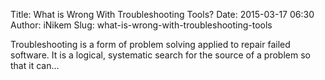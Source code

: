 Title: What is Wrong With Troubleshooting Tools?
Date: 2015-03-17 06:30
Author: iNikem
Slug: what-is-wrong-with-troubleshooting-tools

Troubleshooting is a form of problem solving applied to repair failed
software. It is a logical, systematic search for the source of a problem
so that it can...
